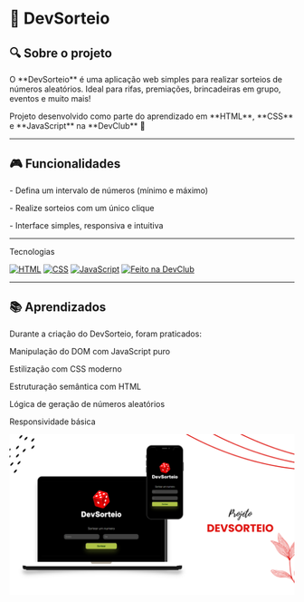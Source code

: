 <h1>🎁 DevSorteio</h1>


<h2>🔍 Sobre o projeto</h2>

<p>O **DevSorteio** é uma aplicação web simples para realizar sorteios de números aleatórios.  
Ideal para rifas, premiações, brincadeiras em grupo, eventos e muito mais!</p>

<p>Projeto desenvolvido como parte do aprendizado em **HTML**, **CSS** e **JavaScript** na **DevClub** 🚀</p>

---

<h2>🎮 Funcionalidades</h2>

<p>- Defina um intervalo de números (mínimo e máximo)</p>
<p>- Realize sorteios com um único clique</p>
<p>- Interface simples, responsiva e intuitiva</p>

---

Tecnologias

[![HTML](https://img.shields.io/badge/HTML5-E34F26?style=for-the-badge&logo=html5&logoColor=fff)](https://developer.mozilla.org/pt-BR/docs/Web/HTML)
[![CSS](https://img.shields.io/badge/CSS3-1572B6?style=for-the-badge&logo=css3&logoColor=fff)](https://developer.mozilla.org/pt-BR/docs/Web/CSS)
[![JavaScript](https://img.shields.io/badge/JavaScript-F7DF1E?style=for-the-badge&logo=javascript&logoColor=000)](https://developer.mozilla.org/pt-BR/docs/Web/JavaScript)
[![Feito na DevClub](https://img.shields.io/badge/Feito%20na-DevClub-6F42C1?style=for-the-badge)](https://devclub.com.br)




---

<h2>📚 Aprendizados</h2>
<p>Durante a criação do DevSorteio, foram praticados:</p>

<p>Manipulação do DOM com JavaScript puro</p>

<p>Estilização com CSS moderno</p>

<p>Estruturação semântica com HTML</p>

<p>Lógica de geração de números aleatórios</p>

<p>Responsividade básica</p>

<img src="https://github.com/SimpoMendes/DevSorteio/blob/main/assents/mockupsorteio.png?raw=true">


